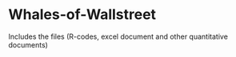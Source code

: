 # Whales-of-Wallstreet
Includes the files (R-codes, excel document and other quantitative documents)
